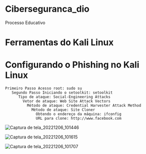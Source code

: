 # Ciberseguranca_dio
Processo Educativo

# Ferramentas do Kali Linux

# Configurando o Phishing no Kali Linux 
    Primeiro Passo Acesso root: sudo su
       Segundo Passo Iniciando o setoolkit: setoolkit 
          Tipo de ataque: Social-Engineering Attacks 
            Vetor de ataque: Web Site Attack Vectors
              Método de ataque: Credential Harvester Attack Method 
                Método de ataque: Site Cloner 
                  Obtendo o endereço da máquina: ifconfig
                  URL para clone: http://www.facebook.com 



![Captura de tela_20221206_101446](https://user-images.githubusercontent.com/48301810/205926603-60a8f12b-394b-4734-98cb-1b6b25d43677.png)

![Captura de tela_20221206_101615](https://user-images.githubusercontent.com/48301810/205926682-b7cdda4f-6f52-422d-b22d-76fb9be81f01.png)

![Captura de tela_20221206_101707](https://user-images.githubusercontent.com/48301810/205926721-ebeec72c-6ab8-4712-86fb-ebb9c719e631.png)
